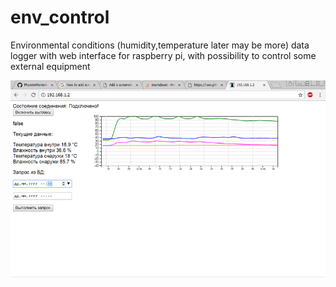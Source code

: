 # env_control
Environmental conditions (humidity,temperature later may be more) data logger with web interface for raspberry pi, with possibility to control some external equipment

![Alt text](https://github.com/PhoenixMarie/env_control/blob/master/screenshots/screenshot_1.png "Optional title")
